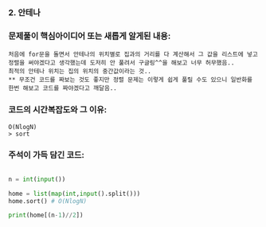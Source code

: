 ### 2. 안테나

### 문제풀이 핵심아이디어 또는 새롭게 알게된 내용: 
    처음에 for문을 돌면서 안테나의 위치별로 집과의 거리를 다 계산해서 그 값을 리스트에 넣고 정렬을 써야겠다고 생각했는데 도저히 안 풀려서 구글링^^을 해보고 너무 허무했음..
    최적의 안테나 위치는 집의 위치의 중간값이라는 것..
    ** 무조건 코드를 짜보는 것도 좋지만 정렬 문제는 이렇게 쉽게 풀릴 수도 있으니 일반화를 한번 해보고 코드를 짜야겠다고 깨달음..

            
### 코드의 시간복잡도와 그 이유:    
    O(NlogN)   
    > sort

### 주석이 가득 담긴 코드:
```python

n = int(input())

home = list(map(int,input().split()))
home.sort() # O(NlogN)

print(home[(n-1)//2])

```
